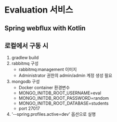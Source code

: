 # Evaluation 서비스

## Spring webflux with Kotlin

## 로컬에서 구동 시

1. gradlew build
2. rabbitmq 구성
   - rabbitmq:management 이미지
   - Administrator 권한의 admin/admin 계정 생성 필요
3. mongodb 구성
   - Docker container 환경변수
   - MONGO_INITDB_ROOT_USERNAME=eval
   - MONGO_INITDB_ROOT_PASSWORD=random
   - MONGO_INITDB_ROOT_DATABASE=students
   - port 27017
4. '--spring.profiles.active=dev' 옵션으로 실행
